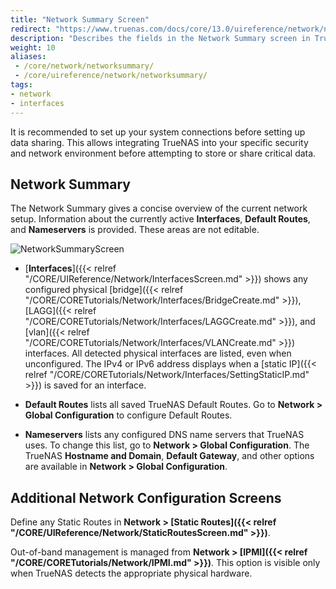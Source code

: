 ```yaml
---
title: "Network Summary Screen"
redirect: "https://www.truenas.com/docs/core/13.0/uireference/network/networksummaryscreen/"
description: "Describes the fields in the Network Summary screen in TrueNAS CORE."
weight: 10
aliases: 
 - /core/network/networksummary/
 - /core/uireference/network/networksummary/
tags:
- network
- interfaces
---
```


It is recommended to set up your system connections before setting up data sharing.
This allows integrating TrueNAS into your specific security and network environment before attempting to store or share critical data.

## Network Summary

The Network Summary gives a concise overview of the current network setup.
Information about the currently active **Interfaces**, **Default Routes**, and **Nameservers** is provided.
These areas are not editable.

![**NetworkSummaryScreen**](/images/CORE/Network/NetworkSummaryScreen.png "Network Summary Screen")

* [**Interfaces**]({{< relref "/CORE/UIReference/Network/InterfacesScreen.md" >}}) shows any configured physical [bridge]({{< relref "/CORE/CORETutorials/Network/Interfaces/BridgeCreate.md" >}}), [LAGG]({{< relref "/CORE/CORETutorials/Network/Interfaces/LAGGCreate.md" >}}), and [vlan]({{< relref "/CORE/CORETutorials/Network/Interfaces/VLANCreate.md" >}}) interfaces.
All detected physical interfaces are listed, even when unconfigured.
The IPv4 or IPv6 address displays when a [static IP]({{< relref "/CORE/CORETutorials/Network/Interfaces/SettingStaticIP.md" >}}) is saved for an interface.

* **Default Routes** lists all saved TrueNAS Default Routes.
  Go to **Network > Global Configuration** to configure Default Routes.

* **Nameservers** lists any configured DNS name servers that TrueNAS uses. To change this list, go to **Network > Global Configuration**. 
  The TrueNAS **Hostname and Domain**, **Default Gateway**, and other options are available in **Network > Global Configuration**.

## Additional Network Configuration Screens

Define any Static Routes in **Network > [Static Routes]({{< relref "/CORE/UIReference/Network/StaticRoutesScreen.md" >}})**.

Out-of-band management is managed from **Network > [IPMI]({{< relref "/CORE/CORETutorials/Network/IPMI.md" >}})**. This option is visible only when TrueNAS detects the appropriate physical hardware.
